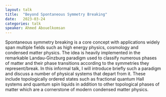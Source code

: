```yaml
---
layout: talk
title:  "Beyond Spontaneous Symmetry Breaking"
date:   2023-03-24
categories: talk
speaker: Ahmed Abouelkomsan
---
```

Spontaneous symmetry breaking is a core concept with applications widely span multiple fields such as high energy physics, cosmology and condensed matter physics. The idea is heavily implemented in the remarkable Landau-Ginzburg paradigm used to classify numerous phases of matter and their phase transitions according to the symmetries they represent/break. In this informal talk, I will introduce briefly such a paradigm and discuss a number of physical systems that depart from it. These include topologically ordered states such as fractional quantum Hall systems and quantum spin liquids in addition to other topological phases of matter which are a cornerstone of modern condensed matter physics.
